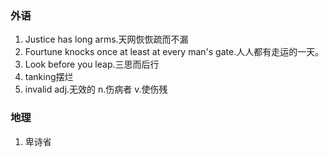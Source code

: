 ### 外语

1. Justice has long arms.天网恢恢疏而不漏
2. Fourtune knocks once at least at every man's gate.人人都有走运的一天。
3. Look before you leap.三思而后行
4. tanking摆烂
5. invalid adj.无效的 n.伤病者 v.使伤残

### 地理
1. 卑诗省


